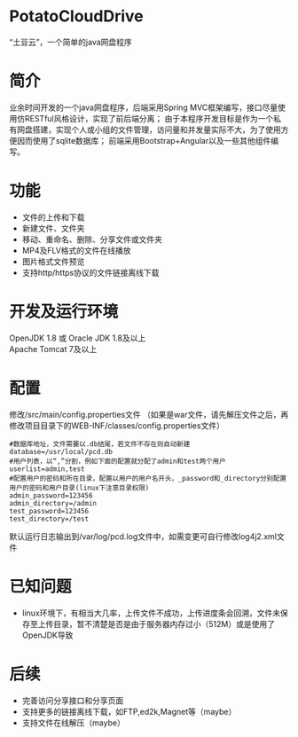 # PotatoCloudDrive
“土豆云”，一个简单的java网盘程序
# 简介
业余时间开发的一个java网盘程序，后端采用Spring MVC框架编写，接口尽量使用仿RESTful风格设计，实现了前后端分离；
由于本程序开发目标是作为一个私有网盘搭建，实现个人或小组的文件管理，访问量和并发量实际不大，为了使用方便因而使用了sqlite数据库；
前端采用Bootstrap+Angular以及一些其他组件编写。
# 功能
- 文件的上传和下载
- 新建文件、文件夹
- 移动、重命名、删除、分享文件或文件夹
- MP4及FLV格式的文件在线播放
- 图片格式文件预览
- 支持http/https协议的文件链接离线下载  

# 开发及运行环境
OpenJDK 1.8 或 Oracle JDK 1.8及以上  
Apache Tomcat 7及以上  
# 配置
修改/src/main/config.properties文件
（如果是war文件，请先解压文件之后，再修改项目目录下的WEB-INF/classes/config.properties文件）
```
#数据库地址，文件需要以.db结尾，若文件不存在则自动新建
database=/usr/local/pcd.db
#用户列表，以“,”分割，例如下面的配置就分配了admin和test两个用户
userlist=admin,test
#配置用户的密码和所在目录，配置以用户的用户名开头，_password和_directory分别配置用户的密码和用户目录(linux下注意目录权限)
admin_password=123456
admin_directory=/admin
test_password=123456
test_directory=/test
```
默认运行日志输出到/var/log/pcd.log文件中，如需变更可自行修改log4j2.xml文件
# 已知问题
- linux环境下，有相当大几率，上传文件不成功，上传进度条会回溯，文件未保存至上传目录，暂不清楚是否是由于服务器内存过小（512M）或是使用了OpenJDK导致
# 后续
- 完善访问分享接口和分享页面
- 支持更多的链接离线下载，如FTP,ed2k,Magnet等（maybe）
- 支持文件在线解压（maybe）



